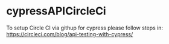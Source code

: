 # cypressAPICircleCi
To setup Circle CI via githup for cypress please follow steps in: https://circleci.com/blog/api-testing-with-cypress/
